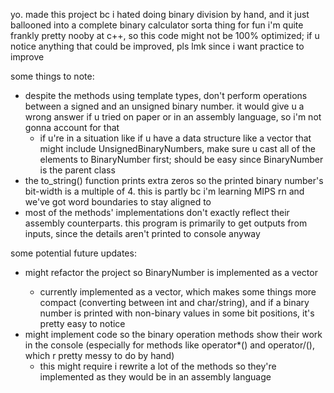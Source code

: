 yo. made this project bc i hated doing binary division by hand, and it just ballooned into a complete binary calculator sorta thing for fun
i'm quite frankly pretty nooby at c++, so this code might not be 100% optimized; if u notice anything that could be improved, pls lmk since i want practice to improve

some things to note:
- despite the methods using template types, don't perform operations between a signed and an unsigned binary number. it would give u a wrong answer if u tried on paper or in an assembly language, so i'm not gonna account for that
  - if u're in a situation like if u have a data structure like a vector<BinaryNumber> that might include UnsignedBinaryNumbers, make sure u cast all of the elements to BinaryNumber first; should be easy since BinaryNumber is the parent class
- the to_string() function prints extra zeros so the printed binary number's bit-width is a multiple of 4. this is partly bc i'm learning MIPS rn and we've got word boundaries to stay aligned to
- most of the methods' implementations don't exactly reflect their assembly counterparts. this program is primarily to get outputs from inputs, since the details aren't printed to console anyway

some potential future updates:
- might refactor the project so BinaryNumber is implemented as a vector<bool>
  - currently implemented as a vector<int>, which makes some things more compact (converting between int and char/string), and if a binary number is printed with non-binary values in some bit positions, it's pretty easy to notice
- might implement code so the binary operation methods show their work in the console (especially for methods like operator*() and operator/(), which r pretty messy to do by hand)
  - this might require i rewrite a lot of the methods so they're implemented as they would be in an assembly language

